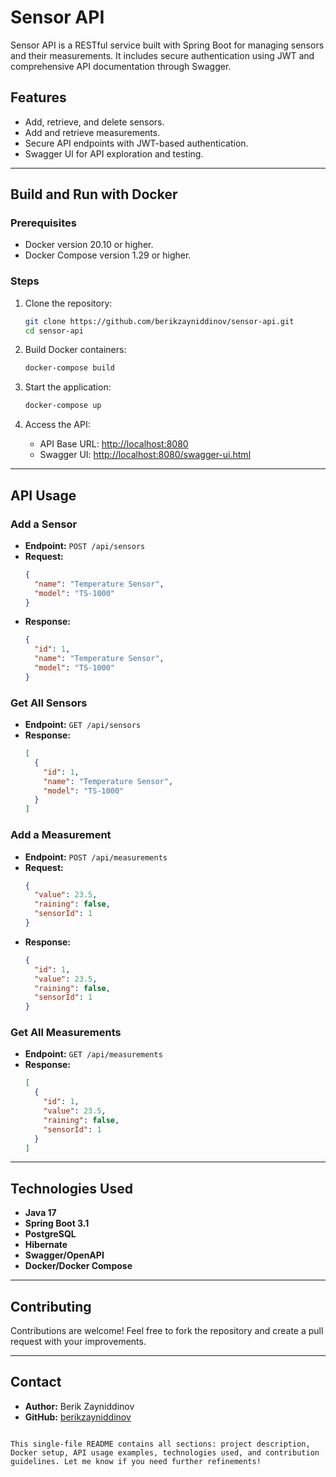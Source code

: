 # Sensor API

Sensor API is a RESTful service built with Spring Boot for managing sensors and their measurements. It includes secure authentication using JWT and comprehensive API documentation through Swagger.

## Features
- Add, retrieve, and delete sensors.
- Add and retrieve measurements.
- Secure API endpoints with JWT-based authentication.
- Swagger UI for API exploration and testing.

---

## Build and Run with Docker

### Prerequisites
- Docker version 20.10 or higher.
- Docker Compose version 1.29 or higher.

### Steps
1. Clone the repository:
   ```bash
   git clone https://github.com/berikzayniddinov/sensor-api.git
   cd sensor-api
   ```

2. Build Docker containers:
   ```bash
   docker-compose build
   ```

3. Start the application:
   ```bash
   docker-compose up
   ```

4. Access the API:
   - API Base URL: [http://localhost:8080](http://localhost:8080)
   - Swagger UI: [http://localhost:8080/swagger-ui.html](http://localhost:8080/swagger-ui.html)

---

## API Usage

### Add a Sensor
- **Endpoint:** `POST /api/sensors`
- **Request:**
  ```json
  {
    "name": "Temperature Sensor",
    "model": "TS-1000"
  }
  ```
- **Response:**
  ```json
  {
    "id": 1,
    "name": "Temperature Sensor",
    "model": "TS-1000"
  }
  ```

### Get All Sensors
- **Endpoint:** `GET /api/sensors`
- **Response:**
  ```json
  [
    {
      "id": 1,
      "name": "Temperature Sensor",
      "model": "TS-1000"
    }
  ]
  ```

### Add a Measurement
- **Endpoint:** `POST /api/measurements`
- **Request:**
  ```json
  {
    "value": 23.5,
    "raining": false,
    "sensorId": 1
  }
  ```
- **Response:**
  ```json
  {
    "id": 1,
    "value": 23.5,
    "raining": false,
    "sensorId": 1
  }
  ```

### Get All Measurements
- **Endpoint:** `GET /api/measurements`
- **Response:**
  ```json
  [
    {
      "id": 1,
      "value": 23.5,
      "raining": false,
      "sensorId": 1
    }
  ]
  ```

---

## Technologies Used
- **Java 17**
- **Spring Boot 3.1**
- **PostgreSQL**
- **Hibernate**
- **Swagger/OpenAPI**
- **Docker/Docker Compose**

---

## Contributing
Contributions are welcome! Feel free to fork the repository and create a pull request with your improvements.

---

## Contact
- **Author:** Berik Zayniddinov
- **GitHub:** [berikzayniddinov](https://github.com/berikzayniddinov)
```

This single-file README contains all sections: project description, Docker setup, API usage examples, technologies used, and contribution guidelines. Let me know if you need further refinements!
